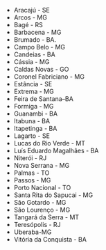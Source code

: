 * Aracajú - SE
* Arcos - MG
* Bagé - RS
* Barbacena - MG
* Brumado - BA.
* Campo Belo - MG
* Candeias - BA
* Cássia - MG
* Caldas Novas - GO
* Coronel Fabriciano - MG
* Estância - SE
* Extrema - MG
* Feira de Santana–BA
* Formiga - MG
* Guanambi - BA
* Itabuna - BA
* Itapetinga - BA
* Lagarto - SE
* Lucas do Rio Verde - MT
* Luís Eduardo Magalhães - BA
* Niterói - RJ
* Nova Serrana - MG
* Palmas - TO
* Passos - MG
* Porto Nacional - TO
* Santa Rita do Sapucai - MG
* São Gotardo - MG
* São Lourenço - MG
* Tangará da Serra - MT  
* Teresópolis - RJ
* Uberaba-MG
* Vitória da Conquista - BA
